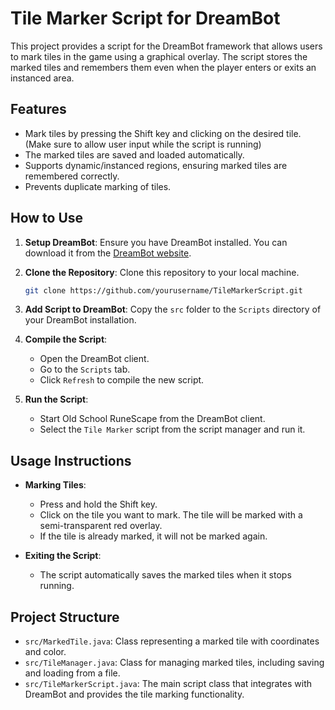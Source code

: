# Tile Marker Script for DreamBot

This project provides a script for the DreamBot framework that allows users to mark tiles in the game using a graphical overlay. The script stores the marked tiles and remembers them even when the player enters or exits an instanced area.

## Features

- Mark tiles by pressing the Shift key and clicking on the desired tile. (Make sure to allow user input while the script is running)
- The marked tiles are saved and loaded automatically.
- Supports dynamic/instanced regions, ensuring marked tiles are remembered correctly.
- Prevents duplicate marking of tiles.

## How to Use

1. **Setup DreamBot**: Ensure you have DreamBot installed. You can download it from the [DreamBot website](https://dreambot.org/).

2. **Clone the Repository**: Clone this repository to your local machine.

    ```sh
    git clone https://github.com/yourusername/TileMarkerScript.git
    ```

3. **Add Script to DreamBot**: Copy the `src` folder to the `Scripts` directory of your DreamBot installation.

4. **Compile the Script**:
    - Open the DreamBot client.
    - Go to the `Scripts` tab.
    - Click `Refresh` to compile the new script.

5. **Run the Script**:
    - Start Old School RuneScape from the DreamBot client.
    - Select the `Tile Marker` script from the script manager and run it.

## Usage Instructions

- **Marking Tiles**: 
    - Press and hold the Shift key.
    - Click on the tile you want to mark. The tile will be marked with a semi-transparent red overlay.
    - If the tile is already marked, it will not be marked again.

- **Exiting the Script**:
    - The script automatically saves the marked tiles when it stops running.

## Project Structure

- `src/MarkedTile.java`: Class representing a marked tile with coordinates and color.
- `src/TileManager.java`: Class for managing marked tiles, including saving and loading from a file.
- `src/TileMarkerScript.java`: The main script class that integrates with DreamBot and provides the tile marking functionality.
